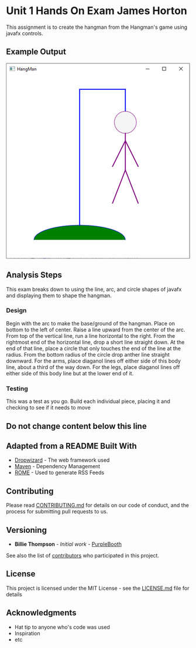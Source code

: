 # Unit 1 Hands On Exam James Horton

This assignment is to create the hangman from the Hangman's game using javafx controls.

## Example Output

![Sample Output](Exam1HandsOnScreenShot.jpg)

## Analysis Steps
This exam breaks down to using the line, arc, and circle shapes of javafx and displaying them to shape the hangman.

### Design
Begin with the arc to make the base/ground of the hangman. Place on bottom to the left of center.
Raise a line upward from the center of the arc.
From top of the vertical line, run a line horizontal to the right.
From the rightmost end of the horizontal line, drop a short line straight down.
At the end of that line, place a circle that only touches the end of the line at the radius.
From the bottom radius of the circle drop anther line straight downward.
For the arms, place diaganol lines off either side of this body line, about a third of the way down.
For the legs, place diaganol lines off either side of this body line but at the lower end of it.

### Testing
This was a test as you go.  Build each individual piece, placing it and checking to see if it needs to move



## Do not change content below this line
## Adapted from a README Built With
*  [Dropwizard](http://www.dropwizard.io/1.0.2/docs/) - The web framework used
*  [Maven](https://maven.apache.org/) - Dependency Management
*  [ROME](https://rometools.github.io/rome/) - Used to generate RSS Feeds

## Contributing
Please read
[CONTRIBUTING.md](https://gist.github.com/PurpleBooth/b24679402957c63ec426
) for details on our code of conduct, and the process for submitting pull 
requests to us.

## Versioning
*  **Billie Thompson** - *Initial work* -
[PurpleBooth](https://github.com/PurpleBooth)

See also the list of
[contributors](https://github.com/your/project/contributors) who
participated in this project.

## License

This project is licensed under the MIT License - see the 
[LICENSE.md](LICENSE.md) file for details

## Acknowledgments

*  Hat tip to anyone who's code was used
*  Inspiration
*  etc
